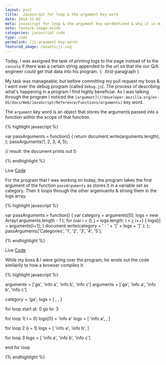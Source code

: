 ```yaml
---
layout: post
title:  Javascript for loop & the argument key word
date: 2014-12-02
meta: Javascript for loop & the argument key worddefined & why it is misunderstood
note: feature-image-aside
categories: javascript code
type: code
permalink: /js-argument-key-word/
featured_image: /assets/js.svg
---
```


Today, I was assigned the task of printing logs to the page instead of to the `console` if there was a certain string appended to the url so that the our Q/A engineer could get that data into his program.
{: .first-paragraph }

My task was manageable, but before committing my pull request my boss & I went over the debug program (called `debug.js`). The process of describing what's happening in a program I find highly beneficial. As I was talking through the program I noticed the `[argument](//developer.mozilla.org/en-US/docs/Web/JavaScript/Reference/Functions/arguments)` key word.

The `argument` key word is an object that stores the arguments passed into a function within the scope of that function.

{% highlight javascript %}

var passArguments = function() {
  return document.write(arguments.length);
};
passArguments(1, 2, 3, 4, 5);

// result: the document prints out 5

{% endhighlight %}

Live [Code](//codepen.io/yowainwright/pen/2f64d380b74302b396927d297828cd3a)

For the program that I was working on today, the program takes the first argument of the function `passArguments` as stores it in a variable set as category. Then it loops through the other argemuents & strong them in the logs array.

{% highlight javascript %}

var passArguments = function() {
	var category = arguments[0];
	logs = new Array( arguments.length - 1 );
	for (var i = 0, j = logs.length; i < j; i++) {
	  logs[i] = arguments[i+1];
	}
	document.write(category + ' : ' + '[' + logs + ']' );
};
passArguments('Categories', '1', '2', '3', '4', '5');

{% endhighlight %}

Live [Code](//codepen.io/yowainwright/pen/6b24e79b8dcd00668619acd396dd4b46)

While my boss & I were going over the program, he wrote out the code similarily to how a browser compiles it.

{% highlight javascript %}

arguments = ['ga', 'info a', 'info b', 'info c']
arguments = ['ga', 'info a', 'info b', 'info c']


category = 'ga';
logs = [ , , ]

for loop
start at: 0
go to: 3

for loop 1( i = 0)
logs[0] = 'info a'
logs = [ 'info a', , ]

for loop 2 (i = 1)
logs = [ 'info a', 'info b', ]

for loop 3
logs = [ 'info a', 'info b', 'info c']

end for loop

{% endhighlight %}


